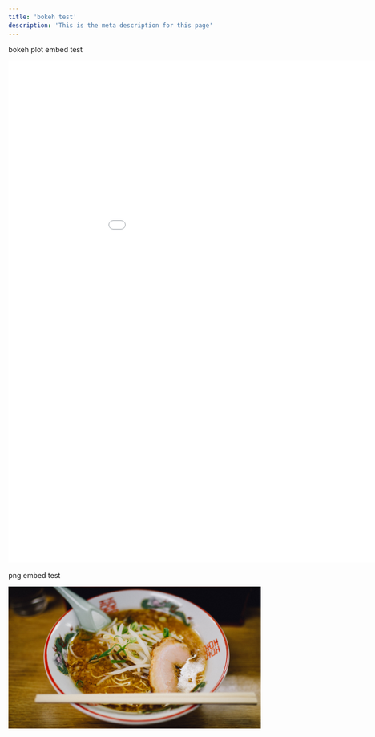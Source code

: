 ```yaml
---
title: 'bokeh test'
description: 'This is the meta description for this page'
---
```



bokeh plot embed test

<div class="embed-responsive embed-responsive-4by3">
  <iframe id="serviceFrameSend" src="../custom_filename.html" width="1000" height="1000"  frameborder="0"></iframe>
</div>

png embed test

![Bowl of Ramen](../ramen.jpg)